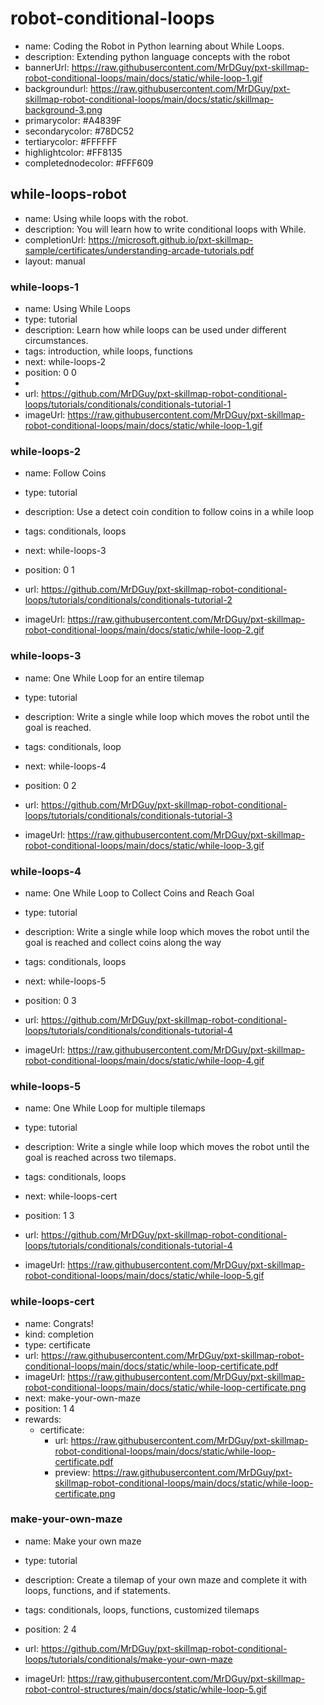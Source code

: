 # robot-conditional-loops
* name: Coding the Robot in Python learning about While Loops.
* description: Extending python language concepts with the robot
* bannerUrl: https://raw.githubusercontent.com/MrDGuy/pxt-skillmap-robot-conditional-loops/main/docs/static/while-loop-1.gif
* backgroundurl: https://raw.githubusercontent.com/MrDGuy/pxt-skillmap-robot-conditional-loops/main/docs/static/skillmap-background-3.png
* primarycolor: #A4839F
* secondarycolor: #78DC52
* tertiarycolor: #FFFFFF
* highlightcolor: #FF8135
* completednodecolor: #FFF609

## while-loops-robot
* name: Using while loops with the robot.
* description: You will learn how to write conditional loops with While.
* completionUrl: https://microsoft.github.io/pxt-skillmap-sample/certificates/understanding-arcade-tutorials.pdf
* layout: manual

### while-loops-1

* name: Using While Loops
* type: tutorial
* description: Learn how while loops can be used under different circumstances.
* tags: introduction, while loops, functions
* next: while-loops-2
* position: 0 0
* 
* url: https://github.com/MrDGuy/pxt-skillmap-robot-conditional-loops/tutorials/conditionals/conditionals-tutorial-1
* imageUrl: https://raw.githubusercontent.com/MrDGuy/pxt-skillmap-robot-conditional-loops/main/docs/static/while-loop-1.gif

### while-loops-2
* name: Follow Coins
* type: tutorial
* description: Use a detect coin condition to follow coins in a while loop
* tags: conditionals, loops
* next: while-loops-3
* position: 0 1

* url: https://github.com/MrDGuy/pxt-skillmap-robot-conditional-loops/tutorials/conditionals/conditionals-tutorial-2
* imageUrl: https://raw.githubusercontent.com/MrDGuy/pxt-skillmap-robot-conditional-loops/main/docs/static/while-loop-2.gif

### while-loops-3
* name: One While Loop for an entire tilemap
* type: tutorial
* description: Write a single while loop which moves the robot until the goal is reached.
* tags: conditionals, loop
* next: while-loops-4
* position: 0 2

* url: https://github.com/MrDGuy/pxt-skillmap-robot-conditional-loops/tutorials/conditionals/conditionals-tutorial-3
* imageUrl: https://raw.githubusercontent.com/MrDGuy/pxt-skillmap-robot-conditional-loops/main/docs/static/while-loop-3.gif

### while-loops-4
* name: One While Loop to Collect Coins and Reach Goal
* type: tutorial
* description: Write a single while loop which moves the robot until the goal is reached and collect coins along the way
* tags: conditionals, loops
* next: while-loops-5
* position: 0 3

* url: https://github.com/MrDGuy/pxt-skillmap-robot-conditional-loops/tutorials/conditionals/conditionals-tutorial-4
* imageUrl: https://raw.githubusercontent.com/MrDGuy/pxt-skillmap-robot-conditional-loops/main/docs/static/while-loop-4.gif

### while-loops-5
* name: One While Loop for multiple tilemaps
* type: tutorial
* description: Write a single while loop which moves the robot until the goal is reached across two tilemaps.
* tags: conditionals, loops
* next: while-loops-cert
* position: 1 3

* url: https://github.com/MrDGuy/pxt-skillmap-robot-conditional-loops/tutorials/conditionals/conditionals-tutorial-4
* imageUrl: https://raw.githubusercontent.com/MrDGuy/pxt-skillmap-robot-conditional-loops/main/docs/static/while-loop-5.gif


### while-loops-cert
* name: Congrats!
* kind: completion
* type: certificate
* url: https://raw.githubusercontent.com/MrDGuy/pxt-skillmap-robot-conditional-loops/main/docs/static/while-loop-certificate.pdf
* imageUrl: https://raw.githubusercontent.com/MrDGuy/pxt-skillmap-robot-conditional-loops/main/docs/static/while-loop-certificate.png
* next: make-your-own-maze
* position: 1 4
* rewards:
    * certificate:
        * url: https://raw.githubusercontent.com/MrDGuy/pxt-skillmap-robot-conditional-loops/main/docs/static/while-loop-certificate.pdf
        * preview: https://raw.githubusercontent.com/MrDGuy/pxt-skillmap-robot-conditional-loops/main/docs/static/while-loop-certificate.png


### make-your-own-maze
* name: Make your own maze
* type: tutorial
* description: Create a tilemap of your own maze and complete it with loops, functions, and if statements.
* tags: conditionals, loops, functions, customized tilemaps
* position: 2 4

* url: https://github.com/MrDGuy/pxt-skillmap-robot-conditional-loops/tutorials/conditionals/make-your-own-maze
* imageUrl: https://raw.githubusercontent.com/MrDGuy/pxt-skillmap-robot-control-structures/main/docs/static/while-loop-5.gif
